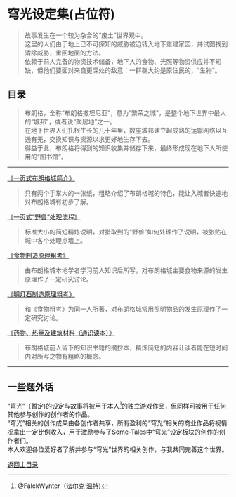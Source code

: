 # 穹光设定集(占位符)

>故事发生在一个较为杂合的“废土”世界观中。  
这里的人们由于地上已不可探知的威胁被迫转入地下重建家园，并试图找到清除威胁，重回地面的方法。  
依赖于前人完备的物资技术储备，地下人的食物、光照等物资供应并不短缺，但他们要面对来自更深处的敌意：一群群大约是原住民的，“生物”。  

## 目录
>布朗格，全称“布朗格撒坦尼亚”，意为“繁荣之城”，是整个地下世界中最大的“城邦”，或者说“聚居地”之一。  
在地下世界人们扎根生长的几十年里，数座城邦建立起成熟的运输网络以互通有无，交换知识与资源以求更好地生存下去。  
得益于此，布朗格将得到的知识收集并储存下来，最终形成现在地下人所使用的“图书馆”。

***  
[《一页式布朗格城简介》](一页式布朗格城简介.md)  
>只有两个手掌大的一张纸，粗略介绍了布朗格城的特色，能让入城者快速地对布朗格城有初步了解。  
  
[《一页式“野兽”处理流程》](血脉之书.md)  
>标准大小的简短精炼说明，对猎取到的“野兽”如何处理作了说明，被张贴在城中各个处理点墙上。  

[《食物制造原理粗考》](食物制造原理粗考.md)  
>由布朗格城本地学者学习前人知识后所写，对布朗格城主要食物来源的发生原理作了一定研究讨论。  

[《明灯石制造原理粗考》](明灯石制造原理粗考.md)
>和《食物粗考》为同一人所著，对布朗格城常用照明物品的发生原理作了一定研究讨论。  

[《药物、热量及建筑材料（通识读本）》](药物、热量及建筑材料.md)  
>布朗格城前人留下的知识书籍的摘抄本，精炼简短的内容让读者能在短时间内对所写之物有粗略的概念。  

***

## 一些题外话
“穹光”（暂定)的设定与故事将被用于本人[^1]的独立游戏作品，但同样可被用于任何其他参与创作的创作者的作品。  
“穹光”相关的创作成果由各创作者共享，所有盈利的“穹光”相关的商业作品将视情况拿出一定比例收入，用于激励参与了Some-Tales中“穹光”设定板块的创作的创作者们。  
本人欢迎各位爱好者了解并参与“穹光”世界的相关创作，与我共同完善这个世界。  


[^1]:@FalckWynter（法尔克·温特)  



[返回主目录](../README.md)